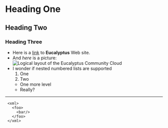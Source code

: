 # Heading One
## Heading Two
### Heading Three
* Here is a [link](http://www.eucalyptus.com/) to **Eucalyptus** Web site.
* And _here_ is a picture: ![Logical layout of the Eucalyptus Community Cloud](http://open.eucalyptus.com/sites/default/files/ecc-physical.png)
* I wonder if nested numbered lists are supported
  1. One
  1. Two
    * One more level
    * Really?

***

     <xml>
       <foo>
         <bar/>
       </foo>
     </xml>